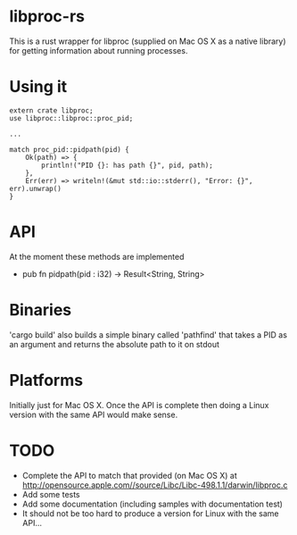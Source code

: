 # libproc-rs
This is a rust wrapper for libproc (supplied on Mac OS X as a native library) for getting information about running processes.

# Using it
```
extern crate libproc;
use libproc::libproc::proc_pid;

...

match proc_pid::pidpath(pid) {
    Ok(path) => {
        println!("PID {}: has path {}", pid, path);
    },
    Err(err) => writeln!(&mut std::io::stderr(), "Error: {}", err).unwrap()
}
```

# API
At the moment these methods are implemented
- pub fn pidpath(pid : i32) -> Result<String, String>

# Binaries
'cargo build' also builds a simple binary called 'pathfind' that takes a PID as an argument and returns the absolute path to it on stdout

# Platforms
Initially just for Mac OS X. Once the API is complete then doing a Linux version with the same API would make sense.

# TODO
- Complete the API to match that provided (on Mac OS X) at http://opensource.apple.com//source/Libc/Libc-498.1.1/darwin/libproc.c
- Add some tests
- Add some documentation (including samples with documentation test)
- It should not be too hard to produce a version for Linux with the same API...